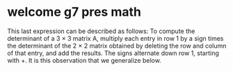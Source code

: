 # welcome g7 pres math

This last expression can be described as follows: To compute the determinant of a 3 × 3 matrix A, multiply each entry in row 1 by a sign times the determinant of the 2 × 2 matrix obtained by deleting the row and column of that entry, and add the results. The signs alternate down row 1, starting with +. It is this
observation that we generalize below.
